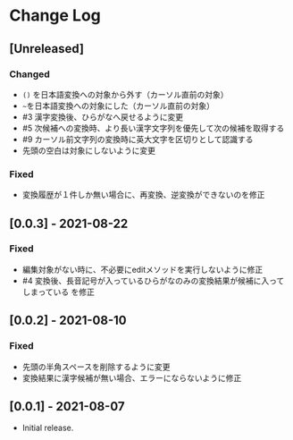 # Change Log

## [Unreleased]

### Changed

- `()` を日本語変換への対象から外す（カーソル直前の対象）
- `~`を日本語変換への対象にした（カーソル直前の対象）
- #3 漢字変換後、ひらがなへ戻せるように変更
- #5 次候補への変換時、より長い漢字文字列を優先して次の候補を取得する
- #9 カーソル前文字列の変換時に英大文字を区切りとして認識する
- 先頭の空白は対象にしないように変更

### Fixed

- 変換履歴が１件しか無い場合に、再変換、逆変換ができないのを修正

## [0.0.3] - 2021-08-22

### Fixed

- 編集対象がない時に、不必要にeditメソッドを実行しないように修正
- #4 変換後、長音記号が入っているひらがなのみの変換結果が候補に入ってしまっている を修正

## [0.0.2] - 2021-08-10

### Fixed

- 先頭の半角スペースを削除するように変更
- 変換結果に漢字候補が無い場合、エラーにならないように修正

## [0.0.1] - 2021-08-07

- Initial release.
